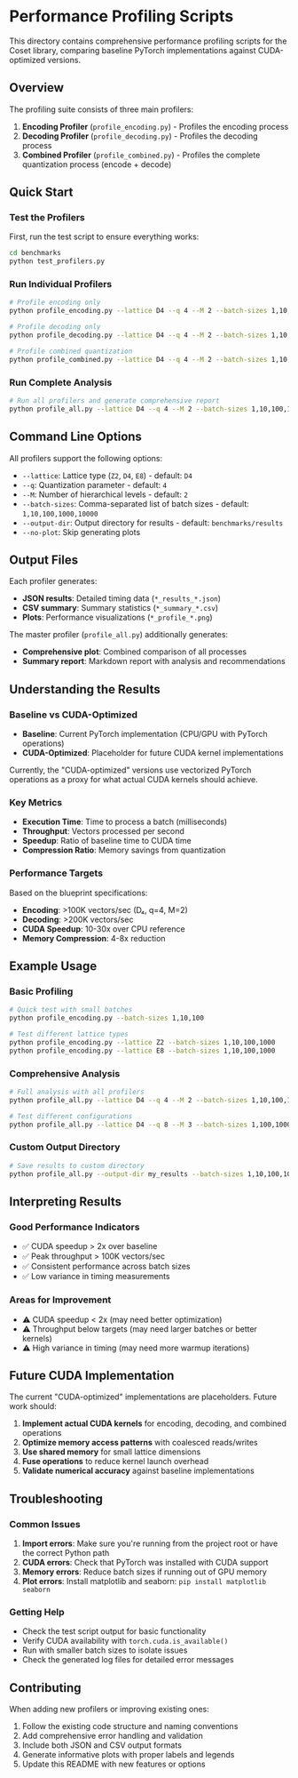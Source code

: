 # Performance Profiling Scripts

This directory contains comprehensive performance profiling scripts for the Coset library, comparing baseline PyTorch implementations against CUDA-optimized versions.

## Overview

The profiling suite consists of three main profilers:

1. **Encoding Profiler** (`profile_encoding.py`) - Profiles the encoding process
2. **Decoding Profiler** (`profile_decoding.py`) - Profiles the decoding process  
3. **Combined Profiler** (`profile_combined.py`) - Profiles the complete quantization process (encode + decode)

## Quick Start

### Test the Profilers

First, run the test script to ensure everything works:

```bash
cd benchmarks
python test_profilers.py
```

### Run Individual Profilers

```bash
# Profile encoding only
python profile_encoding.py --lattice D4 --q 4 --M 2 --batch-sizes 1,10,100,1000

# Profile decoding only  
python profile_decoding.py --lattice D4 --q 4 --M 2 --batch-sizes 1,10,100,1000

# Profile combined quantization
python profile_combined.py --lattice D4 --q 4 --M 2 --batch-sizes 1,10,100,1000
```

### Run Complete Analysis

```bash
# Run all profilers and generate comprehensive report
python profile_all.py --lattice D4 --q 4 --M 2 --batch-sizes 1,10,100,1000,10000
```

## Command Line Options

All profilers support the following options:

- `--lattice`: Lattice type (`Z2`, `D4`, `E8`) - default: `D4`
- `--q`: Quantization parameter - default: `4`
- `--M`: Number of hierarchical levels - default: `2`
- `--batch-sizes`: Comma-separated list of batch sizes - default: `1,10,100,1000,10000`
- `--output-dir`: Output directory for results - default: `benchmarks/results`
- `--no-plot`: Skip generating plots

## Output Files

Each profiler generates:

- **JSON results**: Detailed timing data (`*_results_*.json`)
- **CSV summary**: Summary statistics (`*_summary_*.csv`)
- **Plots**: Performance visualizations (`*_profile_*.png`)

The master profiler (`profile_all.py`) additionally generates:

- **Comprehensive plot**: Combined comparison of all processes
- **Summary report**: Markdown report with analysis and recommendations

## Understanding the Results

### Baseline vs CUDA-Optimized

- **Baseline**: Current PyTorch implementation (CPU/GPU with PyTorch operations)
- **CUDA-Optimized**: Placeholder for future CUDA kernel implementations

Currently, the "CUDA-optimized" versions use vectorized PyTorch operations as a proxy for what actual CUDA kernels should achieve.

### Key Metrics

- **Execution Time**: Time to process a batch (milliseconds)
- **Throughput**: Vectors processed per second
- **Speedup**: Ratio of baseline time to CUDA time
- **Compression Ratio**: Memory savings from quantization

### Performance Targets

Based on the blueprint specifications:

- **Encoding**: >100K vectors/sec (D₄, q=4, M=2)
- **Decoding**: >200K vectors/sec
- **CUDA Speedup**: 10-30x over CPU reference
- **Memory Compression**: 4-8x reduction

## Example Usage

### Basic Profiling

```bash
# Quick test with small batches
python profile_encoding.py --batch-sizes 1,10,100

# Test different lattice types
python profile_encoding.py --lattice Z2 --batch-sizes 1,10,100,1000
python profile_encoding.py --lattice E8 --batch-sizes 1,10,100,1000
```

### Comprehensive Analysis

```bash
# Full analysis with all profilers
python profile_all.py --lattice D4 --q 4 --M 2 --batch-sizes 1,10,100,1000,10000

# Test different configurations
python profile_all.py --lattice D4 --q 8 --M 3 --batch-sizes 1,100,10000
```

### Custom Output Directory

```bash
# Save results to custom directory
python profile_all.py --output-dir my_results --batch-sizes 1,10,100,1000
```

## Interpreting Results

### Good Performance Indicators

- ✅ CUDA speedup > 2x over baseline
- ✅ Peak throughput > 100K vectors/sec
- ✅ Consistent performance across batch sizes
- ✅ Low variance in timing measurements

### Areas for Improvement

- ⚠️ CUDA speedup < 2x (may need better optimization)
- ⚠️ Throughput below targets (may need larger batches or better kernels)
- ⚠️ High variance in timing (may need more warmup iterations)

## Future CUDA Implementation

The current "CUDA-optimized" implementations are placeholders. Future work should:

1. **Implement actual CUDA kernels** for encoding, decoding, and combined operations
2. **Optimize memory access patterns** with coalesced reads/writes
3. **Use shared memory** for small lattice dimensions
4. **Fuse operations** to reduce kernel launch overhead
5. **Validate numerical accuracy** against baseline implementations

## Troubleshooting

### Common Issues

1. **Import errors**: Make sure you're running from the project root or have the correct Python path
2. **CUDA errors**: Check that PyTorch was installed with CUDA support
3. **Memory errors**: Reduce batch sizes if running out of GPU memory
4. **Plot errors**: Install matplotlib and seaborn: `pip install matplotlib seaborn`

### Getting Help

- Check the test script output for basic functionality
- Verify CUDA availability with `torch.cuda.is_available()`
- Run with smaller batch sizes to isolate issues
- Check the generated log files for detailed error messages

## Contributing

When adding new profilers or improving existing ones:

1. Follow the existing code structure and naming conventions
2. Add comprehensive error handling and validation
3. Include both JSON and CSV output formats
4. Generate informative plots with proper labels and legends
5. Update this README with new features or options
